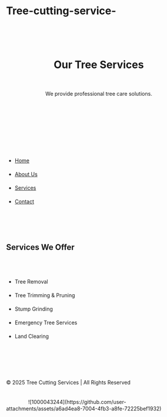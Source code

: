 # Tree-cutting-service-
<!DOCTYPE html>
　　<html lang="en">
　　<head>
　　<meta charset="UTF-8">
　　<meta name="viewport" content="width=device-width, initial-scale=1.0">
　　<title>Our Services - Tree Cutting</title>
　　<link rel="stylesheet" href="css/style.css">
　　</head>
　　<body>
　　<header>
　　<h1>Our Tree Services</h1>
　　<p>We provide professional tree care solutions.</p>
　　</header>
　　<nav>
　　<ul>
　　<li><a href="index.html">Home</a></li>
　　<li><a href="about.html">About Us</a></li>
　　<li><a href="services.html">Services</a></li>
　　<li><a href="contact.html">Contact</a></li>
　　</ul>
　　</nav>
　　<section>
  <h2>Services We Offer</h2>
　　<ul>
　　<li>Tree Removal</li>
　　<li>Tree Trimming & Pruning</li>
　　<li>Stump Grinding</li>
　　<li>Emergency Tree Services</li>
　　<li>Land Clearing</li>
　　</ul>
　　</section>
　　<footer>
　　<p>&copy; 2025 Tree Cutting Services | All Rights Reserved</p>
　　</footer>
　　</body>
　　</html>![1000043244](https://github.com/user-attachments/assets/a6ad4ea8-7004-4fb3-a8fe-72225bef1932)
